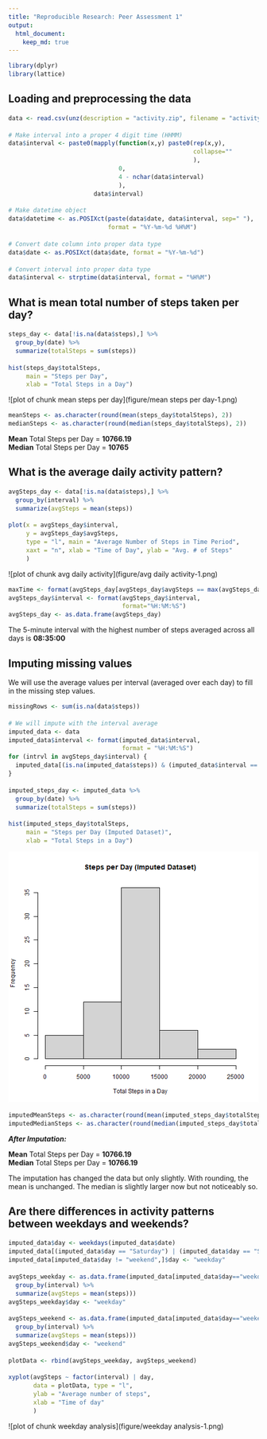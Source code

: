 ```yaml
---
title: "Reproducible Research: Peer Assessment 1"
output: 
  html_document:
    keep_md: true
---
```



```r
library(dplyr)
library(lattice)
```

## Loading and preprocessing the data
  
  

```r
data <- read.csv(unz(description = "activity.zip", filename = "activity.csv"), header = TRUE)

# Make interval into a proper 4 digit time (HHMM)
data$interval <- paste0(mapply(function(x,y) paste0(rep(x,y), 
                                                    collapse=""
                                                    ), 
                               0, 
                               4 - nchar(data$interval)
                               ), 
                        data$interval)

# Make datetime object
data$datetime <- as.POSIXct(paste(data$date, data$interval, sep=" "), 
                            format = "%Y-%m-%d %H%M")

# Convert date column into proper data type
data$date <- as.POSIXct(data$date, format = "%Y-%m-%d")

# Convert interval into proper data type
data$interval <- strptime(data$interval, format = "%H%M")
```
  
  
## What is mean total number of steps taken per day?
  
  

```r
steps_day <- data[!is.na(data$steps),] %>% 
  group_by(date) %>% 
  summarize(totalSteps = sum(steps))

hist(steps_day$totalSteps, 
     main = "Steps per Day", 
     xlab = "Total Steps in a Day")
```

![plot of chunk mean steps per day](figure/mean steps per day-1.png)

```r
meanSteps <- as.character(round(mean(steps_day$totalSteps), 2))
medianSteps <- as.character(round(median(steps_day$totalSteps), 2))
```
  
  
**Mean** Total Steps per Day = **10766.19**  
**Median** Total Steps per Day = **10765**  

  
## What is the average daily activity pattern?


```r
avgSteps_day <- data[!is.na(data$steps),] %>% 
  group_by(interval) %>% 
  summarize(avgSteps = mean(steps))

plot(x = avgSteps_day$interval, 
     y = avgSteps_day$avgSteps,
     type = "l", main = "Average Number of Steps in Time Period",
     xaxt = "n", xlab = "Time of Day", ylab = "Avg. # of Steps"
     )
```

![plot of chunk avg daily activity](figure/avg daily activity-1.png)

```r
maxTime <- format(avgSteps_day[avgSteps_day$avgSteps == max(avgSteps_day$avgSteps),]$interval, format = "%H:%M:%S")
avgSteps_day$interval <- format(avgSteps_day$interval, 
                                format="%H:%M:%S")
avgSteps_day <- as.data.frame(avgSteps_day)
```

The 5-minute interval with the highest number of steps averaged across all days is **08:35:00**  


## Imputing missing values

We will use the average values per interval (averaged over each day) to fill in the missing step values.  


```r
missingRows <- sum(is.na(data$steps))

# We will impute with the interval average
imputed_data <- data
imputed_data$interval <- format(imputed_data$interval, 
                                format = "%H:%M:%S")
for (intrvl in avgSteps_day$interval) {
  imputed_data[(is.na(imputed_data$steps)) & (imputed_data$interval == intrvl),]$steps = avgSteps_day[avgSteps_day$interval == intrvl,]$avgSteps
}

imputed_steps_day <- imputed_data %>% 
  group_by(date) %>% 
  summarize(totalSteps = sum(steps))

hist(imputed_steps_day$totalSteps, 
     main = "Steps per Day (Imputed Dataset)", 
     xlab = "Total Steps in a Day")
```

![plot of chunk imputation](figure/imputation-1.png)

```r
imputedMeanSteps <- as.character(round(mean(imputed_steps_day$totalSteps), 2))
imputedMedianSteps <- as.character(round(median(imputed_steps_day$totalSteps), 2))
```

***After Imputation:***  

**Mean** Total Steps per Day = **10766.19**  
**Median** Total Steps per Day = **10766.19**  

The imputation has changed the data but only slightly. With rounding, the mean is unchanged. The median is slightly larger now but not noticeably so.  


## Are there differences in activity patterns between weekdays and weekends?


```r
imputed_data$day <- weekdays(imputed_data$date)
imputed_data[(imputed_data$day == "Saturday") | (imputed_data$day == "Sunday"),]$day <- "weekend"
imputed_data[imputed_data$day != "weekend",]$day <- "weekday"

avgSteps_weekday <- as.data.frame(imputed_data[imputed_data$day=="weekday",] %>% 
  group_by(interval) %>% 
  summarize(avgSteps = mean(steps)))
avgSteps_weekday$day <- "weekday"

avgSteps_weekend <- as.data.frame(imputed_data[imputed_data$day=="weekend",] %>% 
  group_by(interval) %>% 
  summarize(avgSteps = mean(steps)))
avgSteps_weekend$day <- "weekend"

plotData <- rbind(avgSteps_weekday, avgSteps_weekend)

xyplot(avgSteps ~ factor(interval) | day,
       data = plotData, type = "l",
       ylab = "Average number of steps",
       xlab = "Time of day"
       )
```

![plot of chunk weekday analysis](figure/weekday analysis-1.png)

